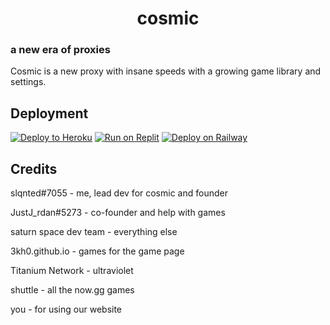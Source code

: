 <h1 align="center">cosmic</h1>

### a new era of proxies

Cosmic is a new proxy with insane speeds with a growing game library and settings.

## Deployment

[![Deploy to Heroku](https://binbashbanana.github.io/deploy-buttons/buttons/remade/heroku.svg)](https://heroku.com/deploy/?template=https://github.com/gamingreborn/cosmic)
[![Run on Replit](https://binbashbanana.github.io/deploy-buttons/buttons/remade/replit.svg)](https://replit.com/github/gamingreborn/cosmic)
[![Deploy on Railway](https://binbashbanana.github.io/deploy-buttons/buttons/remade/railway.svg)](https://github.com/GamingReborn/cosmic/blob/main/railway.md)

## Credits

slqnted#7055 - me, lead dev for cosmic and founder

JustJ_rdan#5273 - co-founder and help with games

saturn space dev team - everything else

3kh0.github.io - games for the game page

Titanium Network - ultraviolet

shuttle - all the now.gg games

you - for using our website